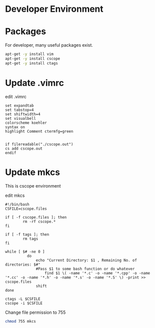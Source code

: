 # Developer Environment

# Packages
For developer, many useful packages exist.

~~~bash
apt-get -y install vim
apt-get -y install cscope
apt-get -y install ctags
~~~

# Update .vimrc

edit .vimrc
~~~text
set expandtab
set tabstop=4
set shiftwidth=4
set visualbell
colorscheme koehler
syntax on
highlight Comment ctermfg=green


if filereadable("./cscope.out")
cs add cscope.out
endif
~~~

# Update mkcs

This is cscope environment

edit mkcs
~~~text
#!/bin/bash
CSFILE=cscope.files

if [ -f cscope.files ]; then
        rm -rf cscope.*
fi

if [ -f tags ]; then
        rm tags
fi

while [ $# -ne 0 ]
          do
              echo "Current Directory: $1 , Remaining No. of directories: $#"
              #Pass $1 to some bash function or do whatever
                  find $1 \( -name '*.c' -o -name '*.cpp' -o -name '*.cc' -o -name '*.h' -o -name '*.s' -o -name '*.S' \) -print >> cscope.files
              shift
done

ctags -L $CSFILE
cscope -i $CSFILE
~~~

Change file permission to 755

~~~bash
chmod 755 mkcs
~~~
